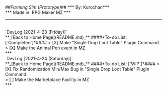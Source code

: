 ##*Farming Sim (Prototype)*##
*** By: Kurochan***<br>
*** Made in: RPG Maker MZ ***<br>
***
<br>
`DevLog [2021-4-23 (Friday)]`<br>
**_[Back to Home Page](README.md)_**
####*To-do List: [`Completed`]*####
> [X] Make "Single Drop Loot Table" Plugin Command<br>
> [X] Make the Animal Pen event in MZ


<br>
***
<br>
`DevLog [2021-4-24 (Saturday)]`<br>
**_[Back to Home Page](README.md)_**
####*To-do List: [`WIP`]*####
> [X] Fix Randomization Min/Max Bug in "Single Drop Loot Table" Plugin Command<br>
> [ ] Make the Marketplace Facility in MZ


<br>
***